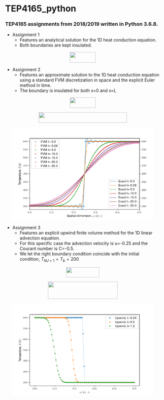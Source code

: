 # TEP4165_python #
### TEP4165 assignments from 2018/2019 written in Python 3.6.8. ###

* Assignment 1
   * Features an analytical solution for the 1D heat conduction equation.
   * Both boundaries are kept insulated.
   
<p align="center"><img src="/tex/a3f4ce18d220d3d653d024810301792e.svg?invert_in_darkmode&sanitize=true" align=middle width=84.37884345pt height=33.81208709999999pt/></p>

                  
* Assignment 2
   * Features an approximate solution to the 1D heat conduction equation using a standard FVM discretization in space and the explicit Euler method in time.
   * The boundary is insulated for both x=0 and x=L

<p align="center"><img src="/tex/a3f4ce18d220d3d653d024810301792e.svg?invert_in_darkmode&sanitize=true" align=middle width=84.37884345pt height=33.81208709999999pt/></p>
<p align="center"><img src="/tex/8f30b89e9ae3bfbe35ad5797de695672.svg?invert_in_darkmode&sanitize=true" align=middle width=286.95335295pt height=33.62942055pt/></p>


<p align="center">
  <img width="460" height="300" src="https://github.com/danielhalvorsen/TEP4165_python/blob/master/Figures/FVM_EXACT_HEATCONDUCTION.png">
</p>

* Assignment 3
    * Features an explicit upwind finite volume method for the 1D linear advection equation. 
    * For this specific case the advection velocity is u=-0.25 and the Courant number is C=-0.5.
    * We let the right boundary condition coincide with the initial condition, $T_{NJ+1}=T_{b}=200$
<p align="center"><img src="/tex/a82824f040a8cdddbc8a5eb01a0f5ef3.svg?invert_in_darkmode&sanitize=true" align=middle width=108.61548059999998pt height=33.81208709999999pt/></p>
<p align="center"><img src="/tex/7fe17e02e9fd0a01e704486c0882084d.svg?invert_in_darkmode&sanitize=true" align=middle width=225.23061824999996pt height=56.06774085pt/></p>


<p align="center">
  <img width="460" height="300" src="https://github.com/danielhalvorsen/TEP4165_python/blob/master/Figures/expl_upwind_C-05.png">
</p>
